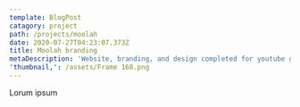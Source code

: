```yaml
---
template: BlogPost
catagory: project
path: /projects/moolah
date: 2020-07-27T04:23:07.373Z
title: Moolah branding
metaDescription: 'Website, branding, and design completed for youtube gaming persona. Moolah'
'thumbnail,': /assets/Frame 168.png
---
```

Lorum ipsum
